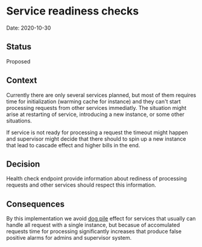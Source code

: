 # Service readiness checks

Date: 2020-10-30

## Status

Proposed

## Context

Currently there are only several services planned, but most of them requires time for initialization (warming cache for instance) and they can't start processing requests from other services immediatly. The situation might arise at restarting of service, introducing a new instance, or some other situations. 

If service is not ready for processing a request the timeout might happen and supervisor might decide that there should to spin up a new instance that lead to cascade effect and higher bills in the end. 

## Decision

Health check endpoint provide information about rediness of processing requests and other services should respect this information. 

## Consequences

By this implementation we avoid [dog pile](https://www.sobstel.org/blog/preventing-dogpile-effect/) effect for services that usually can handle all request with a single instance, but becasue of accomulated requests time for processing significantly increases that produce false positive alarms for admins and supervisor system. 

